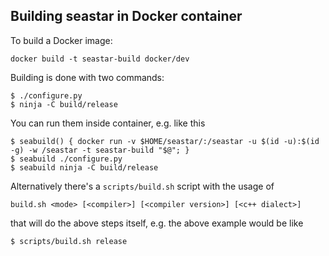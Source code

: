 ## Building seastar in Docker container

To build a Docker image:

```
docker build -t seastar-build docker/dev
```

Building is done with two commands:

```
$ ./configure.py
$ ninja -C build/release
```

You can run them inside container, e.g. like this

```
$ seabuild() { docker run -v $HOME/seastar/:/seastar -u $(id -u):$(id -g) -w /seastar -t seastar-build "$@"; }
$ seabuild ./configure.py
$ seabuild ninja -C build/release
```

Alternatively there's a `scripts/build.sh` script with the usage of

```
build.sh <mode> [<compiler>] [<compiler version>] [<c++ dialect>]
```

that will do the above steps itself, e.g. the above example would be like

```
$ scripts/build.sh release
```
